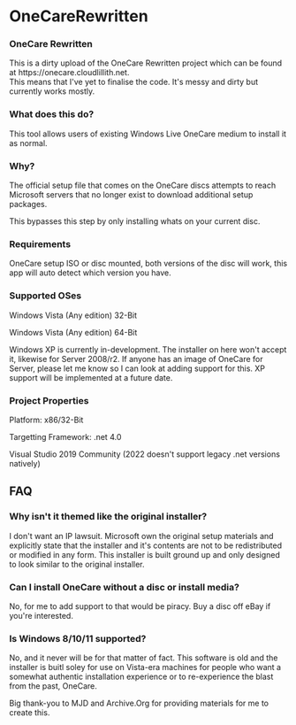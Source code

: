 # OneCareRewritten
<h3>OneCare Rewritten</h3>
<p>This is a dirty upload of the OneCare Rewritten project which can be found at https://onecare.cloudlillith.net. <br> This means that I've
yet to finalise the code. It's messy and dirty but currently works mostly.</p>
<h3>What does this do?</h3>
<p>This tool allows users of existing Windows Live OneCare medium to install it as normal.</p>
<h3>Why?</h3>
<p>The official setup file that comes on the OneCare discs attempts to reach Microsoft servers that no longer exist to download additional setup packages.</p>
<p>This bypasses this step by only installing whats on your current disc.</p>
<h3>Requirements</h3>
<p>OneCare setup ISO or disc mounted, both versions of the disc will work, this app will auto detect which version you have.</p>
<h3>Supported OSes</h3>
<p>Windows Vista (Any edition) 32-Bit</p>
<p>Windows Vista (Any edition) 64-Bit</p>
<p>Windows XP is currently in-development. The installer on here won't accept it, likewise for Server 2008/r2. If anyone has an image of OneCare for Server, please let me know so I can look at adding support for this. XP support will be implemented at a future date.</p>
<h3>Project Properties</h3>
<p>Platform: x86/32-Bit</p>
<p>Targetting Framework: .net 4.0</p>
<p>Visual Studio 2019 Community (2022 doesn't support legacy .net versions natively)</p>
<h2>FAQ</h2>
<h3>Why isn't it themed like the original installer?</h3>
<p>I don't want an IP lawsuit. Microsoft own the original setup materials and explicitly state that the installer and it's contents are not to be redistributed
or modified in any form. This installer is built ground up and only designed to look similar to the original installer.</p>
<h3>Can I install OneCare without a disc or install media?</h3>
<p>No, for me to add support to that would be piracy. Buy a disc off eBay if you're interested.</p>
<h3>Is Windows 8/10/11 supported?</h3>
<p>No, and it never will be for that matter of fact. This software is old and the installer is buitl soley for use on Vista-era machines for people
who want a somewhat authentic installation experience or to re-experience the blast from the past, OneCare.</p>

<p>Big thank-you to MJD and Archive.Org for providing materials for me to create this.</p>
